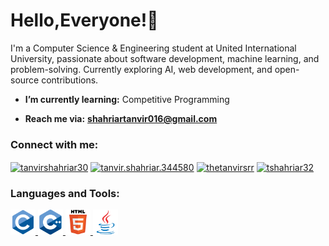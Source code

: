 <h1 >Hello,Everyone!👋</h1>
I'm a Computer Science & Engineering student at United International University, passionate about software development, machine learning, and problem-solving. Currently exploring AI, web development, and open-source contributions.

- <b>I’m currently learning:</b> Competitive Programming

- <b>Reach me via:</b> **shahriartanvir016@gmail.com**

<h3 align="left">Connect with me:</h3>
<p align="left">
<a href="https://linkedin.com/in/tanvirshahriar30" target="blank"><img align="center" src="https://raw.githubusercontent.com/rahuldkjain/github-profile-readme-generator/master/src/images/icons/Social/linked-in-alt.svg" alt="tanvirshahriar30" height="30" width="40" /></a>
<a href="https://fb.com/tanvir.shahriar.344580" target="blank"><img align="center" src="https://raw.githubusercontent.com/rahuldkjain/github-profile-readme-generator/master/src/images/icons/Social/facebook.svg" alt="tanvir.shahriar.344580" height="30" width="40" /></a>
<a href="https://instagram.com/thetanvirsrr" target="blank"><img align="center" src="https://raw.githubusercontent.com/rahuldkjain/github-profile-readme-generator/master/src/images/icons/Social/instagram.svg" alt="thetanvirsrr" height="30" width="40" /></a>
<a href="https://codeforces.com/profile/tshahriar32" target="blank"><img align="center" src="https://raw.githubusercontent.com/rahuldkjain/github-profile-readme-generator/master/src/images/icons/Social/codeforces.svg" alt="tshahriar32" height="30" width="40" /></a>
</p>

<h3 align="left">Languages and Tools:</h3>
<p align="left"> <a href="https://www.cprogramming.com/" target="_blank" rel="noreferrer"> <img src="https://raw.githubusercontent.com/devicons/devicon/master/icons/c/c-original.svg" alt="c" width="40" height="40"/> </a> <a href="https://www.w3schools.com/cpp/" target="_blank" rel="noreferrer"> <img src="https://raw.githubusercontent.com/devicons/devicon/master/icons/cplusplus/cplusplus-original.svg" alt="cplusplus" width="40" height="40"/><a href="https://www.w3.org/html/" target="_blank" rel="noreferrer"> <img src="https://raw.githubusercontent.com/devicons/devicon/master/icons/html5/html5-original-wordmark.svg" alt="html5" width="40" height="40"/> </a> </a> <a href="https://www.java.com" target="_blank" rel="noreferrer"> <img src="https://raw.githubusercontent.com/devicons/devicon/master/icons/java/java-original.svg" alt="java" width="40" height="40"/> </a> </p>
